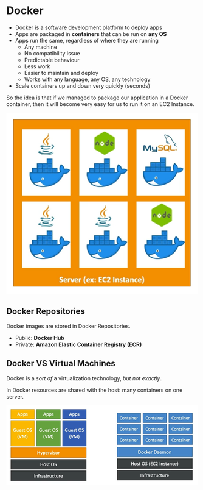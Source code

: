 # Docker

- Docker is a software development platform to deploy apps
- Apps are packaged in **containers** that can be run on **any OS**
- Apps run the same, regardless of where they are running
    - Any machine
    - No compatibility issue
    - Predictable behaviour
    - Less work
    - Easier to maintain and deploy
    - Works with any language, any OS, any technology
- Scale containers up and down very quickly (seconds)

So the idea is that if we managed to package our application in a Docker container, then it will become very easy for us to run it on an EC2 Instance.

![Docker on EC2 instance](../../images/compute/docker_ec2.png)

## Docker Repositories

Docker images are stored in Docker Repositories.

- Public: **Docker Hub**
- Private: **Amazon Elastic Container Registry (ECR)**

## Docker VS Virtual Machines

Docker is a *sort of* a virtualization technology, *but not exactly*. 

In Docker resources are shared with the host: many containers on one server.

![Docker vs Virtual Machines](../../images/compute/docker_vs_vms.png)






